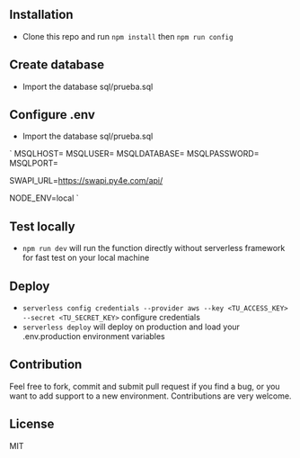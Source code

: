 ## Installation

* Clone this repo and run `npm install` then `npm run config`

## Create database

* Import the database sql/prueba.sql

## Configure .env

* Import the database sql/prueba.sql

`
MSQLHOST=
MSQLUSER=
MSQLDATABASE=
MSQLPASSWORD=
MSQLPORT=

SWAPI_URL=https://swapi.py4e.com/api/

NODE_ENV=local
`

## Test locally

* `npm run dev` will run the function directly without serverless framework for fast test on your local machine

## Deploy

* `serverless config credentials --provider aws --key <TU_ACCESS_KEY> --secret <TU_SECRET_KEY>` configure credentials
* `serverless deploy` will deploy on production and load your .env.production environment variables


## Contribution

Feel free to fork, commit and submit pull request if you find a bug, or you want to add support to a new environment. Contributions are very welcome.

## License

MIT
